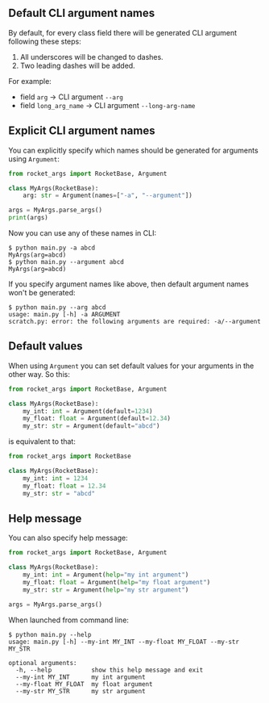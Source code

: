## Default CLI argument names

By default, for every class field there will be generated CLI argument following these steps:

1. All underscores will be changed to dashes.
1. Two leading dashes will be added.

For example:

* field `arg` -> CLI argument `--arg`
* field `long_arg_name` -> CLI argument `--long-arg-name`

## Explicit CLI argument names

You can explicitly specify which names should be generated for arguments using `Argument`:
```python
from rocket_args import RocketBase, Argument

class MyArgs(RocketBase):
    arg: str = Argument(names=["-a", "--argument"])

args = MyArgs.parse_args()
print(args)
```

Now you can use any of these names in CLI:
```
$ python main.py -a abcd
MyArgs(arg=abcd)
$ python main.py --argument abcd
MyArgs(arg=abcd)
```

If you specify argument names like above, then default argument names won't be generated:
```
$ python main.py --arg abcd
usage: main.py [-h] -a ARGUMENT
scratch.py: error: the following arguments are required: -a/--argument
```

## Default values

When using `Argument` you can set default values for your arguments in the other way. So this:
```python
from rocket_args import RocketBase, Argument

class MyArgs(RocketBase):
    my_int: int = Argument(default=1234)
    my_float: float = Argument(default=12.34)
    my_str: str = Argument(default="abcd")
```

is equivalent to that:
```python
from rocket_args import RocketBase

class MyArgs(RocketBase):
    my_int: int = 1234
    my_float: float = 12.34
    my_str: str = "abcd"
```

## Help message

You can also specify help message:
```python
from rocket_args import RocketBase, Argument

class MyArgs(RocketBase):
    my_int: int = Argument(help="my int argument")
    my_float: float = Argument(help="my float argument")
    my_str: str = Argument(help="my str argument")

args = MyArgs.parse_args()
```

When launched from command line:
```
$ python main.py --help
usage: main.py [-h] --my-int MY_INT --my-float MY_FLOAT --my-str MY_STR

optional arguments:
  -h, --help           show this help message and exit
  --my-int MY_INT      my int argument
  --my-float MY_FLOAT  my float argument
  --my-str MY_STR      my str argument
```
